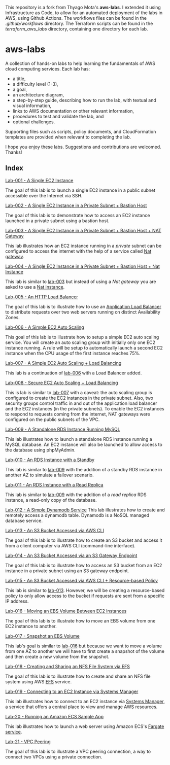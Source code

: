 This repository is a fork from Thyago Mota's **aws-labs**.
I extended it using Infrastructure as Code, to allow for an automated deployment of the labs in AWS, using Github Actions. The workflows files can be found in the *.github/workflows* directory.
The Terraform scripts can be found in the *terraform_aws_labs* directory, containing one directory for each lab.

# aws-labs
A collection of hands-on labs to help learning the fundamentals of AWS cloud computing services. Each lab has:

* a title,
* a difficulty level (1-3),
* a goal,
* an architecture diagram,
* a step-by-step guide, describing how to run the lab, with textual and visual information,
* links to AWS documentation or other relevant information,
* procedures to test and validate the lab, and
* optional challenges.

Supporting files such as scripts, policy documents, and CloudFormation templates are provided when relevant to completing the lab.

I hope you enjoy these labs. Suggestions and contributions are welcomed. Thanks!

## Index

[Lab-001 - A Single EC2 Instance](lab-001)

The goal of this lab is to launch a single EC2 instance in a public subnet accessible over the Internet via SSH.

[Lab-002 - A Single EC2 Instance in a Private Subnet + Bastion Host](lab-002)

The goal of this lab is to demonstrate how to access an EC2 instance launched in a private subnet using a bastion host.

[Lab-003 - A Single EC2 Instance in a Private Subnet + Bastion Host + NAT Gateway](lab-003)

This lab illustrates how an EC2 instance running in a *private* subnet can be configured to access the internet with the help of a service called [Nat gateway](https://docs.aws.amazon.com/vpc/latest/userguide/vpc-nat-gateway.html).

[Lab-004 - A Single EC2 Instance in a Private Subnet + Bastion Host + Nat Instance](lab-004)

This lab is similar to [lab-003](lab-003) but instead of using a *Nat gateway* you are asked to use a [Nat instance](https://docs.aws.amazon.com/vpc/latest/userguide/VPC_NAT_Instance.html).

[Lab-005 - An HTTP Load Balancer](lab-005)

The goal of this lab is to illustrate how to use an [Application Load Balancer](https://docs.aws.amazon.com/elasticloadbalancing/latest/application/application-load-balancers.html) to distribute requests over two web servers running on distinct Availability Zones.

[Lab-006 - A Simple EC2 Auto Scaling](lab-006)

This goal of this lab is to illustrate how to setup a simple EC2 auto scaling service. You will create an auto scaling group with initially only one EC2 instance running. A rule will be setup to automatically launch a second EC2 instance when the CPU usage of the first instance reaches 75%.

[Lab-007 - A Simple EC2 Auto Scaling + Load Balancing](lab-007)

This lab is a continuation of [lab-006](lab-006) with a Load Balancer added.

[Lab-008 - Secure EC2 Auto Scaling + Load Balancing](lab-008)

This is lab is similar to [lab-007](lab-007) with a caveat: the auto scaling group is configured to create the EC2 instances in the private subnet. Also, two security groups control traffic in and out of the application load balancer and the EC2 instances (in the private subnets). To enable the EC2 instances to respond to requests coming from the internet, NAT gateways were configured on the public subnets of the VPC.

[Lab-009 - A Standalone RDS Instance Running MySQL](lab-009)

This lab illustrates how to launch a standalone RDS instance running a MySQL database. An EC2 instance will also be launched to allow access to the database using phpMyAdmin.

[Lab-010 - An RDS Instance with a Standby](lab-010)

This lab is similar to [lab-009](lab-009) with the addition of a standby RDS instance in another AZ to simulate a failover scenario.

[Lab-011 - An RDS Instance with a Read Replica](lab-011)

This lab is similar to [lab-009](lab-009) with the addition of a *read replica* RDS instance, a read-only copy of the database.

[Lab-012 - A Simple Dynamodb Service](lab-012)
This lab illustrates how to create and remotely access a dynamodb table.  Dynamodb is a NoSQL managed database service.   

[Lab-013 - An S3 Bucket Accessed via AWS CLI](lab-013)

The goal of this lab is to illustrate how to create an S3 bucket and access it from a client computer via AWS CLI (command-line interface).

[Lab-014 - An S3 Bucket Accessed via an S3 Gateway Endpoint](lab-014)

The goal of this lab is to illustrate how to access an S3 bucket from an EC2 instance in a private subnet using an S3 gateway endpoint.

[Lab-015 - An S3 Bucket Accessed via AWS CLI + Resource-based Policy](lab-015)

This lab is similar to [lab-013](../lab-013). However, we will be creating a resource-based policy to only allow access to the bucket if requests are sent from a specific IP address.  

[Lab-016 - Moving an EBS Volume Between EC2 Instances](lab-016)

The goal of this lab is to illustrate how to move an EBS volume from one EC2 instance to another.

[Lab-017 - Snapshot an EBS Volume](lab-017)

This lab's goal is similar to [lab-016](lab-016) but because we want to move a volume from one AZ to another we will have to first create a snapshot of the volume and then create a new volume from the snapshot.

[Lab-018 - Creating and Sharing an NFS File System via EFS](lab-018)

The goal of this lab is to illustrate how to create and share an NFS file system using AWS [EFS](https://aws.amazon.com/efs/) service.

[Lab-019 - Connecting to an EC2 Instance via Systems Manager](lab-019)

This lab illustrates how to connect to an EC2 instance via [Systems Manager](https://aws.amazon.com/systems-manager/), a service that offers a central place to view and manage AWS resources.

[Lab-20 - Running an Amazon ECS Sample App](lab-020)

This lab illustrates how to launch a web server using Amazon ECS's [Fargate service](https://aws.amazon.com/fargate/).

[Lab-21 - VPC Peering](lab-021)

The goal of this lab is to illustrate a VPC peering connection, a way to connect two VPCs using a private connection.
